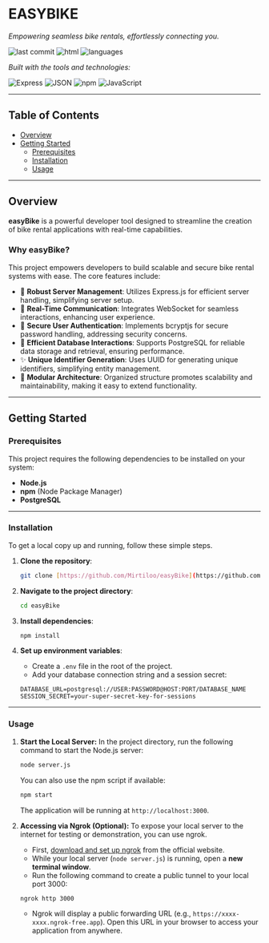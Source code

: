 # EASYBIKE

*Empowering seamless bike rentals, effortlessly connecting you.*

![last commit](https://img.shields.io/github/last-commit/mirtiloo/easyBike) ![html](https://img.shields.io/badge/html-37.8%25-blue) ![languages](https://img.shields.io/badge/languages-3-blue)

*Built with the tools and technologies:*

![Express](https://img.shields.io/badge/-Express-black) ![JSON](https://img.shields.io/badge/-JSON-lightgrey) ![npm](https://img.shields.io/badge/-npm-red) ![JavaScript](https://img.shields.io/badge/-JavaScript-yellow)

---

## Table of Contents

- [Overview](#overview)
- [Getting Started](#getting-started)
  - [Prerequisites](#prerequisites)
  - [Installation](#installation)
  - [Usage](#usage)

---

## Overview

**easyBike** is a powerful developer tool designed to streamline the creation of bike rental applications with real-time capabilities.

### Why easyBike?

This project empowers developers to build scalable and secure bike rental systems with ease. The core features include:

- 🚀 **Robust Server Management**: Utilizes Express.js for efficient server handling, simplifying server setup.
- 🔄 **Real-Time Communication**: Integrates WebSocket for seamless interactions, enhancing user experience.
- 🔐 **Secure User Authentication**: Implements bcryptjs for secure password handling, addressing security concerns.
- 🧠 **Efficient Database Interactions**: Supports PostgreSQL for reliable data storage and retrieval, ensuring performance.
- ✨ **Unique Identifier Generation**: Uses UUID for generating unique identifiers, simplifying entity management.
- 🧩 **Modular Architecture**: Organized structure promotes scalability and maintainability, making it easy to extend functionality.

---

## Getting Started

### Prerequisites

This project requires the following dependencies to be installed on your system:

- **Node.js**
- **npm** (Node Package Manager)
- **PostgreSQL**

---

### Installation

To get a local copy up and running, follow these simple steps.

1. **Clone the repository**:
    ```bash
    git clone [https://github.com/Mirtiloo/easyBike](https://github.com/Mirtiloo/easyBike)
    ```

2. **Navigate to the project directory**:
    ```bash
    cd easyBike
    ```

3. **Install dependencies**:
    ```bash
    npm install
    ```
4. **Set up environment variables**:
   - Create a `.env` file in the root of the project.
   - Add your database connection string and a session secret:
    ```env
    DATABASE_URL=postgresql://USER:PASSWORD@HOST:PORT/DATABASE_NAME
    SESSION_SECRET=your-super-secret-key-for-sessions
    ```

---

### Usage

1.  **Start the Local Server:**
    In the project directory, run the following command to start the Node.js server:
    ```bash
    node server.js
    ```
    You can also use the npm script if available:
    ```bash
    npm start
    ```
    The application will be running at `http://localhost:3000`.

2.  **Accessing via Ngrok (Optional):**
    To expose your local server to the internet for testing or demonstration, you can use ngrok.

    - First, [download and set up ngrok](https://ngrok.com/download) from the official website.
    - While your local server (`node server.js`) is running, open a **new terminal window**.
    - Run the following command to create a public tunnel to your local port 3000:
    ```bash
    ngrok http 3000
    ```
    - Ngrok will display a public forwarding URL (e.g., `https://xxxx-xxxx.ngrok-free.app`). Open this URL in your browser to access your application from anywhere.
